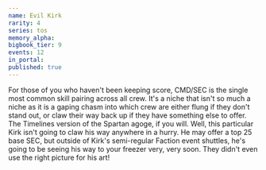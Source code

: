 ```yaml
---
name: Evil Kirk
rarity: 4
series: tos
memory_alpha:
bigbook_tier: 9
events: 12
in_portal:
published: true
---
```


For those of you who haven't been keeping score, CMD/SEC is the single most common skill pairing across all crew. It's a niche that isn't so much a niche as it is a gaping chasm into which crew are either flung if they don't stand out, or claw their way back up if they have something else to offer. The Timelines version of the Spartan agoge, if you will. Well, this particular Kirk isn't going to claw his way anywhere in a hurry. He may offer a top 25 base SEC, but outside of Kirk's semi-regular Faction event shuttles, he's going to be seeing his way to your freezer very, very soon. They didn't even use the right picture for his art!
